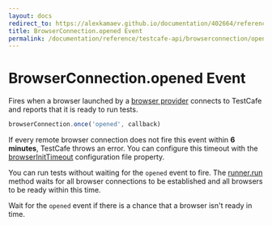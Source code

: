 ```yaml
---
layout: docs
redirect_to: https://alexkamaev.github.io/documentation/402664/reference/testcafe-api/browserconnection/opened
title: BrowserConnection.opened Event
permalink: /documentation/reference/testcafe-api/browserconnection/opened.html
---
```

# BrowserConnection.opened Event

Fires when a browser launched by a [browser provider](../../../guides/extend-testcafe/browser-provider-plugin.md#implement-the-browser-provider) connects to TestCafe and reports that it is ready to run tests.

```js
browserConnection.once('opened', callback)
```

If every remote browser connection does not fire this event within **6 minutes**, TestCafe throws an error. You can configure this timeout with the [browserInitTimeout](../../configuration-file.md#browserinittimeout) configuration file property.

You can run tests without waiting for the `opened` event to fire.  The [runner.run](../runner/run.md) method waits for all browser connections to be established and all browsers to be ready within this time.

Wait for the `opened` event if there is a chance that a browser isn't ready in time.
